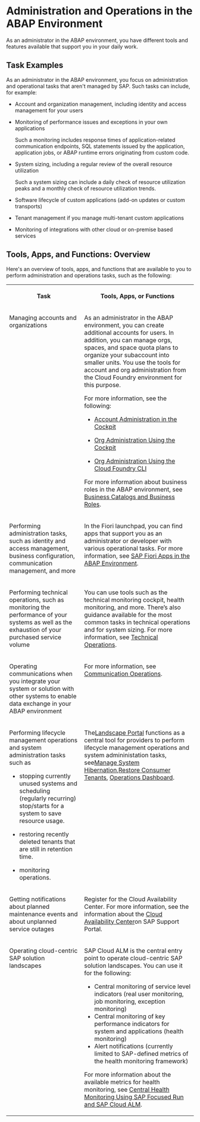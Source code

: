 <!-- loioc4fd10279d6e44be8e65b6841acb52f6 -->

# Administration and Operations in the ABAP Environment

As an administrator in the ABAP environment, you have different tools and features available that support you in your daily work.



<a name="loioc4fd10279d6e44be8e65b6841acb52f6__section_fyr_2wx_5vb"/>

## Task Examples

As an administrator in the ABAP environment, you focus on administration and operational tasks that aren't managed by SAP. Such tasks can include, for example:

-   Account and organization management, including identity and access management for your users
-   Monitoring of performance issues and exceptions in your own applications

    Such a monitoring includes response times of application-related communication endpoints, SQL statements issued by the application, application jobs, or ABAP runtime errors originating from custom code.

-   System sizing, including a regular review of the overall resource utilization

    Such a system sizing can include a daily check of resource utilization peaks and a monthly check of resource utilization trends.

-   Software lifecycle of custom applications \(add-on updates or custom transports\)
-   Tenant management if you manage multi-tenant custom applications
-   Monitoring of integrations with other cloud or on-premise based services



<a name="loioc4fd10279d6e44be8e65b6841acb52f6__section_jh3_3zx_5vb"/>

## Tools, Apps, and Functions: Overview

Here's an overview of tools, apps, and functions that are available to you to perform administration and operations tasks, such as the following:


<table>
<tr>
<th valign="top">

Task

</th>
<th valign="top">

Tools, Apps, or Functions

</th>
</tr>
<tr>
<td valign="top">

Managing accounts and organizations

</td>
<td valign="top">

As an administrator in the ABAP environment, you can create additional accounts for users. In addition, you can manage orgs, spaces, and space quota plans to organize your subaccount into smaller units. You use the tools for account and org administration from the Cloud Foundry environment for this purpose.

For more information, see the following:

-   [Account Administration in the Cockpit](https://help.sap.com/docs/btp/sap-business-technology-platform/account-administration-in-cockpit?locale=en-US&version=Cloud)

-   [Org Administration Using the Cockpit](https://help.sap.com/docs/btp/sap-business-technology-platform/org-administration-using-cockpit?locale=en-US&version=Cloud)

-   [Org Administration Using the Cloud Foundry CLI](https://help.sap.com/docs/btp/sap-business-technology-platform/org-administration-using-cloud-foundry-cli?locale=en-US&version=Cloud) 


For more information about business roles in the ABAP environment, see [Business Catalogs and Business Roles](business-catalogs-and-business-roles-da32065.md).

</td>
</tr>
<tr>
<td valign="top">

Performing administration tasks, such as identity and access management, business configuration, communication management, and more

</td>
<td valign="top">

In the Fiori launchpad, you can find apps that support you as an administrator or developer with various operational tasks. For more information, see [SAP Fiori Apps in the ABAP Environment](sap-fiori-apps-in-the-abap-environment-dbfaac8.md).

</td>
</tr>
<tr>
<td valign="top">

Performing technical operations, such as monitoring the performance of your systems as well as the exhaustion of your purchased service volume

</td>
<td valign="top">

You can use tools such as the technical monitoring cockpit, health monitoring, and more. There’s also guidance available for the most common tasks in technical operations and for system sizing. For more information, see [Technical Operations](technical-operations-181ce28.md).

</td>
</tr>
<tr>
<td valign="top">

Operating communications when you integrate your system or solution with other systems to enable data exchange in your ABAP environment

</td>
<td valign="top">

For more information, see [Communication Operations](communication-operations-ac9137d.md).

</td>
</tr>
<tr>
<td valign="top">

Performing lifecycle management operations and system administration tasks such as

-   stopping currently unused systems and scheduling \(regularly recurring\) stop/starts for a system to save resource usage.

-   restoring recently deleted tenants that are still in retention time.

-   monitoring operations.




</td>
<td valign="top">

The[Landscape Portal](https://help.sap.com/docs/help/d91c4152c3d74c12bc9bd4ed92681902/6aa0a773510e4c82b167fcca4c755327.html?locale=en-US) functions as a central tool for providers to perform lifecycle management operations and system admininistation tasks, see[Manage System Hibernation](https://help.sap.com/docs/help/d91c4152c3d74c12bc9bd4ed92681902/cf4fa759888745889152bfba5e1e7833.html),[Restore Consumer Tenants](https://help.sap.com/docs/help/d91c4152c3d74c12bc9bd4ed92681902/a433537d4850440fa7d97d6fb72d81ef.html), [Operations Dashboard](https://help.sap.com/docs/help/d91c4152c3d74c12bc9bd4ed92681902/66d17ae222254fd08ca2e5498fd41f60.html).

</td>
</tr>
<tr>
<td valign="top">

Getting notifications about planned maintenance events and about unplanned service outages

</td>
<td valign="top">

Register for the Cloud Availability Center. For more information, see the information about the [Cloud Availability Center](https://support.sap.com/en/my-support/systems-installations/cac.html)on SAP Support Portal.

</td>
</tr>
<tr>
<td valign="top">

Operating cloud-centric SAP solution landscapes

</td>
<td valign="top">

SAP Cloud ALM is the central entry point to operate cloud-centric SAP solution landscapes. You can use it for the following:

-   Central monitoring of service level indicators \(real user monitoring, job monitoring, exception monitoring\)
-   Central monitoring of key performance indicators for system and applications \(health monitoring\)
-   Alert notifications \(currently limited to SAP-defined metrics of the health monitoring framework\)

For more information about the available metrics for health monitoring, see [Central Health Monitoring Using SAP Focused Run and SAP Cloud ALM](central-health-monitoring-using-sap-focused-run-and-sap-cloud-alm-8d6e2e7.md).

</td>
</tr>
</table>

